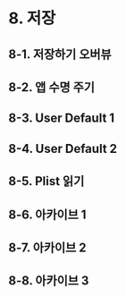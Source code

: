 # 8. 저장

## 8-1. 저장하기 오버뷰

## 8-2. 앱 수명 주기

## 8-3. User Default 1

## 8-4. User Default 2

## 8-5. Plist 읽기

## 8-6. 아카이브 1

## 8-7. 아카이브 2

## 8-8. 아카이브 3